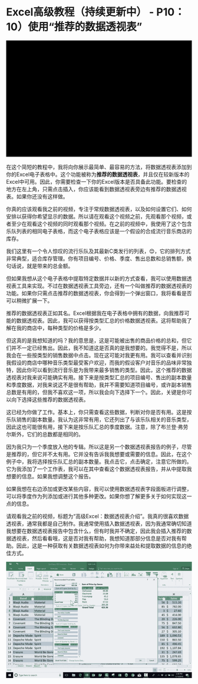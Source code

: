 # Excel高级教程（持续更新中） - P10：10）使用“推荐的数据透视表” 

![](img/6cd565dbf75b80e7df2ac35e081833ec_0.png)

在这个简短的教程中，我将向你展示最简单、最容易的方法，将数据透视表添加到你的Excel电子表格中。这个功能被称为**推荐的数据透视表**，并且仅在较新版本的Excel中可用。因此，你需要检查一下你的Excel版本是否具备此功能。要检查的地方在左上角，只需点击插入，你应该能看到数据透视表旁边有推荐的数据透视表。如果你还没有这样做。

你真的应该观看我之前的视频，专注于常规数据透视表，以及如何设置它们、如何安排以获得你希望显示的数据。所以请在观看这个视频之前，先观看那个视频，或者至少在观看这个视频的同时观看那个视频。在之前的视频中，我使用了这个包含乐队列表的相同电子表格，而这个电子表格应该是一个假设的合成流行音乐商店的库存。

我们这里有一个令人惊叹的流行乐队及其最新C类发行的列表，😊，它的排列方式非常典型，适合库存管理。你有项目编号、价格、季度、售出总数和总销售额，换句话说，就是带来的总金额。

但如果我想从这个电子表格中提取特定数据并以新的方式查看，我可以使用数据透视表工具来实现。不过在数据透视表工具旁边，还有一个叫做推荐的数据透视表的功能。如果你只需点击推荐的数据透视表，你会得到一个弹出窗口，我将看看是否可以稍微扩展一下。

推荐的数据透视表正如其名。Excel根据我在电子表格中拥有的数据，向我推荐可能的数据透视表。因此，我可以获得按类型汇总的价格数据透视表。这将帮助我了解在我的商店中，每种类型的价格是多少。

但这真的是我想知道的吗？我的意思是，这是可能被出售的商品价格的总和，但它们并不一定已经售出。因此，我不知道这是否真的是我想要的。我觉得不是，所以我会在一些按类型的销售数据中点击。现在这可能对我更有用。我可以查看并识别我假设的商店中哪种音乐类型最受客户欢迎，而我的假设客户对音乐的品味非常独特，因此你可以看到流行音乐是为我带来最多销售的类型。因此，这个推荐的数据透视表对我来说可能确实有用。接下来是按类型汇总的项目编号、售出的副本数量和季度数据，对我来说这不是很有帮助，我并不需要知道项目编号，或许副本销售总数是有用的，但我不喜欢这一项，所以我会向下选择下一个。因此，关键是你可以向下选择这些推荐的数据透视表。

这已经为你做了工作。基本上，你只需查看这些数据，判断对你是否有用。这是按乐队销售的副本数量。我认为这非常有用，它还列出了与该乐队相关的音乐类型，因此这也可能很有用，接下来是按乐队汇总的季度数据。注意，除了布兰登·弗劳尔斯外，它们的总数都是相同的。

因为我只为一个季度放入他的专辑。所以这是另一个数据透视表报告的例子，尽管是推荐的，但它并不太有用。它并没有告诉我我想要或需要的信息。因此，在这个例子中，我将选择按乐队汇总的副本数量。我点击它，点击确定，注意它所做的。它为我添加了一个工作表，我可以在其中查看这个数据透视表报告，并从中提取我想要的信息。如果我想调整这个报告。

如果我想在右边添加或更改某些内容，我可以使用数据透视表字段面板进行调整，可以将季度作为列添加或进行其他多种更改。如果你想了解更多关于如何实现这一点的信息。

请观看我之前的视频，标题为“高级Excel：数据透视表介绍”。我真的很喜欢数据透视表，通常我都是自己制作。我通常使用插入数据透视表，因为我通常确切知道我想要在数据透视表报告中包含什么，但有时我并不确定，因此我会插入推荐的数据透视表，然后看看哦，这是否对我有帮助，我想知道那部分信息是否对我有帮助。因此，这是一种获取有关数据透视表如何为你带来益处和提取数据的信息的绝佳方式。

![](img/6cd565dbf75b80e7df2ac35e081833ec_2.png)
